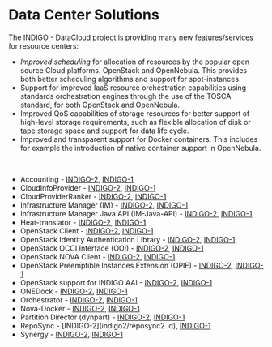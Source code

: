 # Data Center Solutions

The INDIGO - DataCloud project is providing many new features/services for resource centers: 
* *Improved scheduling* for allocation of resources by the popular open source Cloud platforms. OpenStack and OpenNebula. This provides both better scheduling algorithms and support for spot-instances.
* Support for improved IaaS resource orchestration capabilities using standards  orchestration engines through the use of the TOSCA standard, for both OpenStack and OpenNebula.
* Improved QoS capabilities of storage resources for better support of high-level storage requirements, such as flexible allocation of disk or tape storage space and support for data life cycle.
* Improved and transparent support for Docker containers. This includes for example the introduction of native container support in OpenNebula. 

<br>

* Accounting - [INDIGO-2](indigo2/accounting2.md), [INDIGO-1](indigo1/accounting1.md)
* CloudInfoProvider - [INDIGO-2](indigo2/cip2.md), [INDIGO-1](indigo1/cip1.md)
* CloudProviderRanker - [INDIGO-2](indigo2/cpr2.md), [INDIGO-1](indigo1/cpr1.md)
* Infrastructure Manager (IM) - [INDIGO-2](indigo2/im2.md), [INDIGO-1](indigo1/im1.md)
* Infrastructure Manager Java API (IM-Java-API) - [INDIGO-2](indigo2/imjavaapi2.md), [INDIGO-1](indigo1/imjavaapi1.md)
* Heat-translator - [INDIGO-2](indigo2/heat-translator2.md), [INDIGO-1](indigo1/heat-translator1.md) 
* OpenStack Client - [INDIGO-2](indigo2/python-osclient2.md), [INDIGO-1](indigo1/python-osclient1.md)
* OpenStack Identity Authentication Library - [INDIGO-2](indigo2/keystone_library2.md), [INDIGO-1](indigo1/indigo1/keystone_library1.md)
* OpenStack OCCI Interface (OOI) - [INDIGO-2](indigo2/ooi2.md), [INDIGO-1](indigo1/ooi1.md)
* OpenStack NOVA Client - [INDIGO-2](indigo2/python-nova2.md), [INDIGO-1](indigo1/python-nova1.md) 
* OpenStack Preemptible Instances Extension (OPIE) - [INDIGO-2](indigo2/opies2.md), [INDIGO-1](indigo1/opie1.md)
* OpenStack support for INDIGO AAI - [INDIGO-2](indigo2/keystone_aai2.md), [INDIGO-1](indigo1/keyston_aai1.md)
* ONEDock - [INDIGO-2](indigo2/onedock2.md), [INDIGO-1](indigo1/onedock1.md)
* Orchestrator - [INDIGO-2](indigo2/orchestrator2.md), [INDIGO-1](indigo1/orchestrator1.md)
* Nova-Docker - [INDIGO-2](indigo2/nova-docker2.md), [INDIGO-1](indigo1/nova-docker1.md)
* Partition Director (dynpart) - [INDIGO-2](indigo2/dynpart2.md), [INDIGO-1](indigo1/dynpart1.md)
* RepoSync - [INDIGO-2](indigo2/reposync2. d), [INDIGO-1](indigo1/reposync1.md)
* Synergy - [INDIGO-2](indigo2/synergy2.md), [INDIGO-1](indigo1/synergy1.md) 

